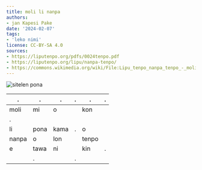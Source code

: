 ```yaml
---
title: moli li nanpa
authors:
- jan Kapesi Pake
date: '2024-02-07'
tags:
- 'leko nimi'
license: CC-BY-SA 4.0
sources:
- https://liputenpo.org/pdfs/0024tenpo.pdf
- https://liputenpo.org/lipu/nanpa-tenpo/
- https://commons.wikimedia.org/wiki/File:Lipu_tenpo_nanpa_tenpo_-_moli_li_nanpa.png
---
```


![sitelen pona](https://upload.wikimedia.org/wikipedia/commons/b/bc/Lipu_tenpo_nanpa_tenpo_-_moli_li_nanpa.png)

.|.|.|.|.|.
-|-|-|-|-|-
moli|mi|o||kon
|.
li|pona|kama|.|o
nanpa|o|lon||tenpo
e|tawa|ni||kin|.
||.||.